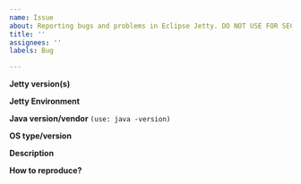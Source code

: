 ```yaml
---
name: Issue
about: Reporting bugs and problems in Eclipse Jetty. DO NOT USE FOR SECURITY ISSUES!
title: ''
assignees: ''
labels: Bug

---
```


**Jetty version(s)**
<!--[Jetty 9.x is now at End of Community Support](https://github.com/jetty/jetty.project/issues/7958) -->

**Jetty Environment**
<!-- Applicable for jetty-12 only, choose: core, ee8, ee9, ee10, ee11 -->

**Java version/vendor** `(use: java -version)`

**OS type/version**

**Description**
<!-- Do not report security issues here! See [Jetty Security Reports](https://eclipse.dev/jetty/security_reports.php) -->

**How to reproduce?**



